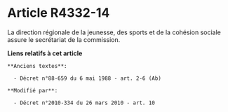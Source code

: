 # Article R4332-14

La direction régionale de la jeunesse, des sports et de la cohésion sociale assure le secrétariat de la commission.

**Liens relatifs à cet article**

	**Anciens textes**:

	  - Décret n°88-659 du 6 mai 1988 - art. 2-6 (Ab)

	**Modifié par**:

	  - Décret n°2010-334 du 26 mars 2010 - art. 10
